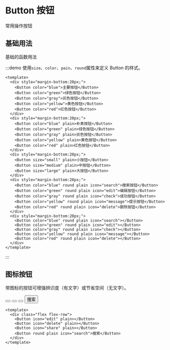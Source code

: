 # Button 按钮

常用操作按钮

## 基础用法

基础的函数用法

:::demo 使用`size`、`color`、`pain`、`round`属性来定义 Button 的样式。

```vue
<template>
  <div style="margin-bottom:20px;">
    <Button color="blue">主要按钮</Button>
    <Button color="green">绿色按钮</Button>
    <Button color="gray">灰色按钮</Button>
    <Button color="yellow">黄色按钮</Button>
    <Button color="red">红色按钮</Button>
  </div>
  <div style="margin-bottom:20px;">
    <Button color="blue" plain>朴素按钮</Button>
    <Button color="green" plain>绿色按钮</Button>
    <Button color="gray" plain>灰色按钮</Button>
    <Button color="yellow" plain>黄色按钮</Button>
    <Button color="red" plain>红色按钮</Button>
  </div>
  <div style="margin-bottom:20px;">
    <Button size="small" plain>小按钮</Button>
    <Button size="medium" plain>中按钮</Button>
    <Button size="large" plain>大按钮</Button>
  </div>
  <div style="margin-bottom:20px;">
    <Button color="blue" round plain icon="search">搜索按钮</Button>
    <Button color="green" round plain icon="edit">编辑按钮</Button>
    <Button color="gray" round plain icon="check">成功按钮</Button>
    <Button color="yellow" round plain icon="message">提示按钮</Button>
    <Button color="red" round plain icon="delete">删除按钮</Button>
  </div>
  <div style="margin-bottom:20px;">
    <Button color="blue" round plain icon="search"></Button>
    <Button color="green" round plain icon="edit"></Button>
    <Button color="gray" round plain icon="check"></Button>
    <Button color="yellow" round plain icon="message"></Button>
    <Button color="red" round plain icon="delete"></Button>
  </div>
</template>
```

:::

## 图标按钮

带图标的按钮可增强辨识度（有文字）或节省空间（无文字）。

<!-- :::demo 设置 icon 属性即可，icon 的列表可以参考 Element 的 icon 组件，也可以设置在文字右边的 icon ，只要使用 i 标签即可，可以使用自定义图标。 -->

 <div class="flex flex-row">
  <Button icon="edit" plain></Button>
  <Button icon="delete" plain></Button>
  <Button icon="share" plain></Button>
  <Button round plain icon="search">搜索</Button>
 </div>

```vue
<template>
  <div class="flex flex-row">
    <Button icon="edit" plain></Button>
    <Button icon="delete" plain></Button>
    <Button icon="share" plain></Button>
    <Button round plain icon="search">搜索</Button>
  </div>
</template>
```

